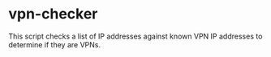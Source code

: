 # vpn-checker
This script checks a list of IP addresses against known VPN IP addresses to determine if they are VPNs.

